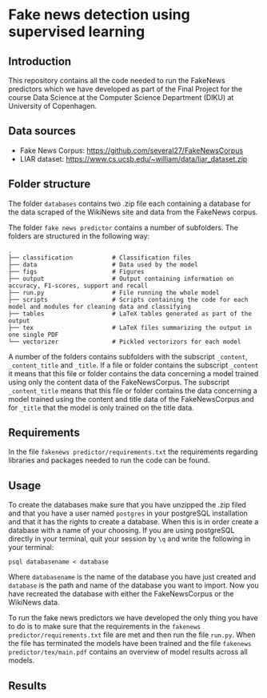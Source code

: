 # Fake news detection using supervised learning
## Introduction 
This repository contains all the code needed to run the FakeNews predictors which we have developed as part of the Final Project for the course Data Science at the Computer Science Department (DIKU) at University of Copenhagen. 
## Data sources 
* Fake News Corpus: https://github.com/several27/FakeNewsCorpus
* LIAR dataset: https://www.cs.ucsb.edu/~william/data/liar_dataset.zip

## Folder structure 
The folder `databases` contains two .zip file each containing a database for the data scraped of the WikiNews site and data from the FakeNews corpus. 

The folder `fake news predictor` contains a number of subfolders. The folders are structured in the following way: 

    .
    ├── classification           # Classification files          
    ├── data                     # Data used by the model 
    ├── figs                     # Figures 
    ├── output                   # Output containing information on accuracy, F1-scores, support and recall 
    ├── run.py                   # File running the whole model 
    ├── scripts                  # Scripts containing the code for each model and modules for cleaning data and classifying
    ├── tables                   # LaTeX tables generated as part of the output
    ├── tex                      # LaTeX files summarizing the output in one single PDF 
    └── vectorizer               # Pickled vectorizors for each model 

A number of the folders contains subfolders with the subscript `_content`, `_content_title` and `_title`. If a file or folder contains the subscript `_content` it means that this file or folder contains the data concerning a model trained using only the content data of the FakeNewsCorpus. The subscript `_content_title` means that this file or folder contains the data concerning a model trained using the content and title data of the FakeNewsCorpus and for `_title` that the model is only trained on the title data. 
## Requirements 
In the file `fakenews predictor/requirements.txt` the requirements regarding libraries and packages needed to run the code can be found. 
## Usage
To create the databases make sure that you have unzipped the .zip filed and that you have a user named `postgres` in your postgreSQL installation and that it has the rights to create a database. When this is in order create a database with a name of your choosing. If you are using postgreSQL directly in your terminal, quit your session by `\q` and write the following in your terminal: 

```psql databasename < database```

Where `databasename` is the name of the database you have just created and `database` is the path and name of the database you want to import. Now you have recreated the database with either the FakeNewsCorpus or the WikiNews data. 

To run the fake news predictors we have developed the only thing you have to do is to make sure that the requirements in the `fakenews predictor/requirements.txt` file are met and then run the file `run.py`. When the file has terminated the models have been trained and the file `fakenews predictor/tex/main.pdf` contains an overview of model results across all models. 

## Results 

